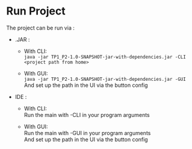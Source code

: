 # Run Project
The project can be run via :  

 * .JAR :
   * With CLI:  
    `java -jar TP1_P2-1.0-SNAPSHOT-jar-with-dependencies.jar -CLI <project path from home>`

   * With GUI:  
    `java -jar TP1_P2-1.0-SNAPSHOT-jar-with-dependencies.jar -GUI`  
    And set up the path in the UI via the button config  

 * IDE :
   * With CLI:  
    Run the main with -CLI <project path from home> in your program arguments

   * With GUI:  
    Run the main with -GUI in your program arguments  
    And set up the path in the UI via the button config  

